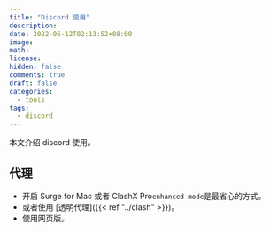 ```yaml
---
title: "Discord 使用"
description:
date: 2022-06-12T02:13:52+08:00
image:
math:
license:
hidden: false
comments: true
draft: false
categories:
  - tools
tags:
  - discord
---
```


本文介绍 discord 使用。

<!--more-->

## 代理

- 开启 Surge for Mac 或者 ClashX Pro`enhanced mode`是最省心的方式。
- 或者使用 [透明代理]({{< ref "../clash" >}})。
- 使用网页版。
